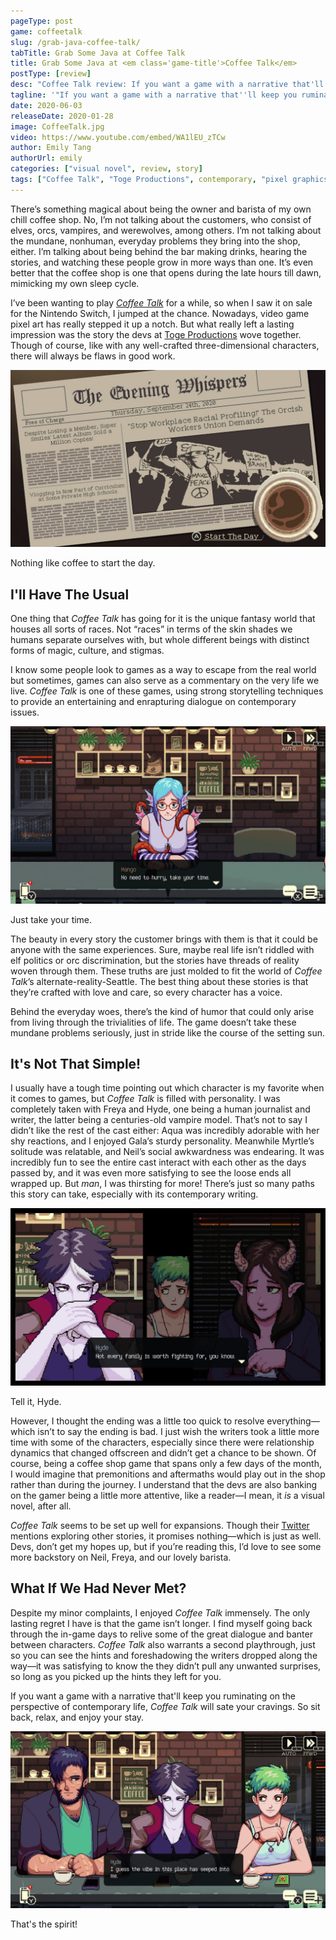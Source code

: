 ```yaml
---
pageType: post
game: coffeetalk
slug: /grab-java-coffee-talk/
tabTitle: Grab Some Java at Coffee Talk
title: Grab Some Java at <em class='game-title'>Coffee Talk</em>
postType: [review]
desc: "Coffee Talk review: If you want a game with a narrative that'll keep you ruminating on the perspective of contemporary life, Coffee Talk will sate your cravings. So sit back, relax, and enjoy your stay."
tagline: '"If you want a game with a narrative that''ll keep you ruminating on the perspective of contemporary life, Coffee Talk will sate your cravings. So sit back, relax, and enjoy your stay."'
date: 2020-06-03
releaseDate: 2020-01-28
image: CoffeeTalk.jpg
video: https://www.youtube.com/embed/WA1lEU_zTCw
author: Emily Tang
authorUrl: emily
categories: ["visual novel", review, story]
tags: ["Coffee Talk", "Toge Productions", contemporary, "pixel graphics"]
---
```


There’s something magical about being the owner and barista of my own chill coffee shop. No, I’m not talking about the customers, who consist of elves, orcs, vampires, and werewolves, among others. I’m not talking about the mundane, nonhuman, everyday problems they bring into the shop, either. I’m talking about being behind the bar making drinks, hearing the stories, and watching these people grow in more ways than one. It’s even better that the coffee shop is one that opens during the late hours till dawn, mimicking my own sleep cycle.

I’ve been wanting to play _[Coffee Talk](http://coffeetalk.info/)_ for a while, so when I saw it on sale for the Nintendo Switch, I jumped at the chance. Nowadays, video game pixel art has really stepped it up a notch. But what really left a lasting impression was the story the devs at [Toge Productions](https://www.togeproductions.com/) wove together. Though of course, like with any well-crafted three-dimensional characters, there will always be flaws in good work.

![Start the day.][image0]

<figcaption>Nothing like coffee to start the day.</figcaption>

## I'll Have The Usual

One thing that _Coffee Talk_ has going for it is the unique fantasy world that houses all sorts of races. Not “races” in terms of the skin shades we humans separate ourselves with, but whole different beings with distinct forms of magic, culture, and stigmas.

I know some people look to games as a way to escape from the real world but sometimes, games can also serve as a commentary on the very life we live. _Coffee Talk_ is one of these games, using strong storytelling techniques to provide an entertaining and enrapturing dialogue on contemporary issues.

![Just take your time.][image1]

<figcaption>Just take your time.</figcaption>

The beauty in every story the customer brings with them is that it could be anyone with the same experiences. Sure, maybe real life isn’t riddled with elf politics or orc discrimination, but the stories have threads of reality woven through them. These truths are just molded to fit the world of _Coffee Talk_’s alternate-reality-Seattle. The best thing about these stories is that they’re crafted with love and care, so every character has a voice.

Behind the everyday woes, there’s the kind of humor that could only arise from living through the trivialities of life. The game doesn’t take these mundane problems seriously, just in stride like the course of the setting sun.

## It's Not That Simple!

I usually have a tough time pointing out which character is my favorite when it comes to games, but _Coffee Talk_ is filled with personality. I was completely taken with Freya and Hyde, one being a human journalist and writer, the latter being a centuries-old vampire model. That’s not to say I didn’t like the rest of the cast either: Aqua was incredibly adorable with her shy reactions, and I enjoyed Gala’s sturdy personality. Meanwhile Myrtle’s solitude was relatable, and Neil’s social awkwardness was endearing. It was incredibly fun to see the entire cast interact with each other as the days passed by, and it was even more satisfying to see the loose ends all wrapped up. But _man_, I was thirsting for more! There’s just so many paths this story can take, especially with its contemporary writing.

![Hyde spitting mad truth.][image2]

<figcaption>Tell it, Hyde.</figcaption>

However, I thought the ending was a little too quick to resolve everything—which isn’t to say the ending is bad. I just wish the writers took a little more time with some of the characters, especially since there were relationship dynamics that changed offscreen and didn’t get a chance to be shown. Of course, being a coffee shop game that spans only a few days of the month, I would imagine that premonitions and aftermaths would play out in the shop rather than during the journey. I understand that the devs are also banking on the gamer being a little more attentive, like a reader—I mean, it _is_ a visual novel, after all.

_Coffee Talk_ seems to be set up well for expansions. Though their [Twitter](https://twitter.com/coffeetalk_game?ref_src=twsrc%5Egoogle%7Ctwcamp%5Eserp%7Ctwgr%5Eauthor) mentions exploring other stories, it promises nothing—which is just as well. Devs, don’t get my hopes up, but if you’re reading this, I’d love to see some more backstory on Neil, Freya, and our lovely barista.

## What If We Had Never Met?

Despite my minor complaints, I enjoyed _Coffee Talk_ immensely. The only lasting regret I have is that the game isn’t longer. I find myself going back through the in-game days to relive some of the great dialogue and banter between characters. _Coffee Talk_ also warrants a second playthrough, just so you can see the hints and foreshadowing the writers dropped along the way—it was satisfying to know the they didn’t pull any unwanted surprises, so long as you picked up the hints they left for you.

If you want a game with a narrative that'll keep you ruminating on the perspective of contemporary life, _Coffee Talk_ will sate your cravings. So sit back, relax, and enjoy your stay.

![That's the spirit.][image3]

<figcaption>That's the spirit!</figcaption>

[image0]: ../../../images/post/coffeetalk/coffeetalk0.jpg
[image1]: ../../../images/post/coffeetalk/coffeetalk1.png
[image2]: ../../../images/post/coffeetalk/coffeetalk2.png
[image3]: ../../../images/post/coffeetalk/coffeetalk3.png
